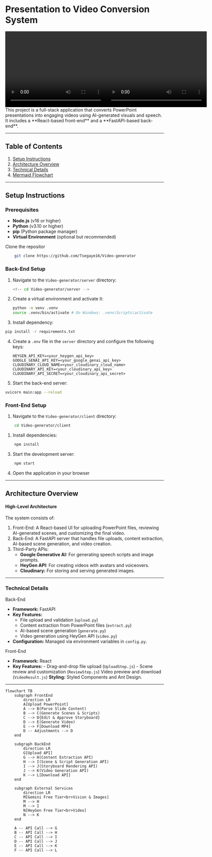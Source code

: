 # Presentation to Video Conversion System

<div style="display: flex; justify-content: space-around;">
  <video width="320" height="240" controls>
    <source src="data/demo.mp4" type="video/mp4">
    Your browser does not support the video tag.
  </video>
  <video width="320" height="240" controls>
    <source src="data/aa69986ec9044d7d91be597b30b60655.mp4" type="video/mp4">
    Your browser does not support the video tag.
  </video>
</div>
This project is a full-stack application that converts PowerPoint presentations into engaging videos using AI-generated visuals and speech. It includes a **React-based front-end** and a **FastAPI-based back-end**.

---

## Table of Contents

1. [Setup Instructions](#setup-instructions)
2. [Architecture Overview](#architecture-overview)
3. [Technical Details](#technical-details)
4. [Mermaid Flowchart](#mermaid-flowchart)

---

## Setup Instructions

### Prerequisites

- **Node.js** (v16 or higher)
- **Python** (v3.10 or higher)
- **pip** (Python package manager)
- **Virtual Environment** (optional but recommended)

Clone the repositor

```bash
    git clone https://github.com/Tsegaye16/Video-generator
```

### Back-End Setup

1. Navigate to the `Video-generator/server` directory:
   ```bash
   <!-- cd Video-generator/server -->
   ```
2. Create a virtual environment and activate it:

   ```bash
   python -m venv .venv
   source .venv/bin/activate # On Windows: .venv\Scripts\activate
   ```

3. Install dependency:

```bash
pip install -r requirements.txt
```

4. Create a `.env` file in the `server` directory and configure the following keys:

   ```
   HEYGEN_API_KEY=<your_heygen_api_key>
   GOOGLE_GENAI_API_KEY=<your_google_genai_api_key>
   CLOUDINARY_CLOUD_NAME=<your_cloudinary_cloud_name>
   CLOUDINARY_API_KEY=<your_cloudinary_api_key>
   CLOUDINARY_API_SECRET=<your_cloudinary_api_secret>
   ```

5. Start the back-end server:

```bash
uvicorn main:app --reload
```

### Front-End Setup

1. Navigate to the `Video-generator/client` directory:

```bash
    cd Video-generator/client
```

1. Install dependencies:

```bash
    npm install
```

3. Start the development server:

```bash
    npm start
```

4. Open the application in your browser

---

## Architecture Overview

#### High-Level Architecture

The system consists of:

1. Front-End: A React-based UI for uploading PowerPoint files, reviewing AI-generated scenes, and customizing the final video.
2. Back-End: A FastAPI server that handles file uploads, content extraction, AI-based scene generation, and video creation.
3. Third-Party APIs:
   - **Google Generative AI:** For generating speech scripts and image prompts.
   - **HeyGen API:** For creating videos with avatars and voiceovers.
   - **Cloudinary:** For storing and serving generated images.

---

### Technical Details

Back-End

- **Framework:** FastAPI
- **Key Features:**
  - File upload and validation (`upload.py`)
  - Content extraction from PowerPoint files (`extract.py`)
  - AI-based scene generation (`generate.py`)
  - Video generation using HeyGen API (`video.py`)
- **Configuration:** Managed via environment variables in `config.py`.

Front-End

- **Framework:** React
- **Key Features:** - Drag-and-drop file upload (`UploadStep.js`) - Scene review and customization (`ReviewStep.js`)
  Video preview and download (`VideoResult.js`)
  **Styling:** Styled Components and Ant Design.

---

```mermaid
flowchart TB
    subgraph FrontEnd
        direction LR
        A[Upload PowerPoint]
        A --> B(Parse Slide Content)
        B --> C(Generate Scenes & Scripts)
        C --> D{Edit & Approve Storyboard}
        D --> E(Generate Video)
        E --> F[Download MP4]
        D -- Adjustments --> D
    end

    subgraph BackEnd
        direction LR
        G[Upload API]
        G --> H(Content Extraction API)
        H --> I(Scene & Script Generation API)
        I --> J(Storyboard Rendering API)
        J --> K(Video Generation API)
        K --> L[Download API]
    end

    subgraph External Services
        direction LR
        M[Gemini Free Tier<br>Vision & Images]
        M --> H
        M --> I
        N[HeyGen Free Tier<br>Video]
        N --> K
    end

    A -- API Call --> G
    B -- API Call --> H
    C -- API Call --> I
    D -- API Call --> J
    E -- API Call --> K
    F -- API Call --> L
```
